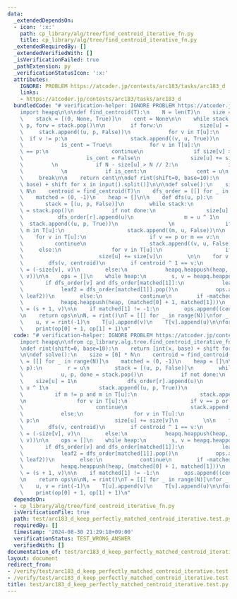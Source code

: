 ```yaml
---
data:
  _extendedDependsOn:
  - icon: ':x:'
    path: cp_library/alg/tree/find_centroid_iterative_fn.py
    title: cp_library/alg/tree/find_centroid_iterative_fn.py
  _extendedRequiredBy: []
  _extendedVerifiedWith: []
  _isVerificationFailed: true
  _pathExtension: py
  _verificationStatusIcon: ':x:'
  attributes:
    IGNORE: PROBLEM https://atcoder.jp/contests/arc183/tasks/arc183_d
    links:
    - https://atcoder.jp/contests/arc183/tasks/arc183_d
  bundledCode: "# verification-helper: IGNORE PROBLEM https://atcoder.jp/contests/arc183/tasks/arc183_d\n\
    import heapq\n\n\ndef find_centroid(T):\n    N = len(T)\n    size = [0] * N\n\
    \    stack = [(0, None, True)]\n    cent = None\n\n    while stack:\n        u,\
    \ p, forw = stack.pop()\n\n        if forw:\n            size[u] = 1\n       \
    \     stack.append((u, p, False))\n            for v in T[u]:\n              \
    \  if v != p:\n                    stack.append((v, u, True))\n        else:\n\
    \            is_cent = True\n            for v in T[u]:\n                if v\
    \ == p:\n                    continue\n                if size[v] > N // 2:\n\
    \                    is_cent = False\n                size[u] += size[v]\n   \
    \         \n            if N - size[u] > N // 2:\n                is_cent = False\n\
    \            \n            if is_cent:\n                cent = u\n           \
    \     break\n\n    return cent\n\ndef rint(shift=0, base=10):\n    return [int(x,\
    \ base) + shift for x in input().split()]\n\n\ndef solve():\n    size = [0] *\
    \ N\n    centroid = find_centroid(T)\n    dfs_order = [[] for _ in range(N)]\n\
    \    matched = (0, -1)\n    heap = []\n\n    def dfs(u, p):\n        r = u\n \
    \       stack = [(u, p, False)]\n        while stack:\n            u, p, done\
    \ = stack.pop()\n            if not done:\n                size[u] = 1\n     \
    \           dfs_order[r].append(u)\n                m = u ^ 1\n              \
    \  stack.append((u, p, True))\n                \n                if m != p and\
    \ m in T[u]:\n                    stack.append((m, u, False))\n\n            \
    \    for v in T[u]:\n                    if v == p or m == v:\n              \
    \          continue\n                    stack.append((v, u, False))\n       \
    \     else:\n                for v in T[u]:\n                    if v != p:\n\
    \                        size[u] += size[v]\n        \n\n    for v in T[centroid]:\n\
    \        dfs(v, centroid)\n        if centroid ^ 1 == v:\n            matched\
    \ = (-size[v], v)\n        else:\n            heapq.heappush(heap, (-size[v],\
    \ v))\n\n    ops = []\n    while heap:\n        s, v = heapq.heappop(heap)\n \
    \       if dfs_order[v] and dfs_order[matched[1]]:\n            leaf1 = dfs_order[v].pop()\n\
    \            leaf2 = dfs_order[matched[1]].pop()\n            ops.append((leaf1,\
    \ leaf2))\n        else:\n            continue\n        if -matched[0] > 1:\n\
    \            heapq.heappush(heap, (matched[0] + 1, matched[1]))\n        matched\
    \ = (s + 1, v)\n\n    if matched[1] != -1:\n        ops.append((centroid, matched[1]))\n\
    \n    return ops\n\nN, = rint()\nT = [[] for _ in range(N)]\nfor _ in range(N-1):\n\
    \    u, v = rint(-1)\n    T[u].append(v)\n    T[v].append(u)\n\nfor op in solve():\n\
    \    print(op[0] + 1, op[1] + 1)\n"
  code: "# verification-helper: IGNORE PROBLEM https://atcoder.jp/contests/arc183/tasks/arc183_d\n\
    import heapq\n\nfrom cp_library.alg.tree.find_centroid_iterative_fn import find_centroid\n\
    \ndef rint(shift=0, base=10):\n    return [int(x, base) + shift for x in input().split()]\n\
    \n\ndef solve():\n    size = [0] * N\n    centroid = find_centroid(T)\n    dfs_order\
    \ = [[] for _ in range(N)]\n    matched = (0, -1)\n    heap = []\n\n    def dfs(u,\
    \ p):\n        r = u\n        stack = [(u, p, False)]\n        while stack:\n\
    \            u, p, done = stack.pop()\n            if not done:\n            \
    \    size[u] = 1\n                dfs_order[r].append(u)\n                m =\
    \ u ^ 1\n                stack.append((u, p, True))\n                \n      \
    \          if m != p and m in T[u]:\n                    stack.append((m, u, False))\n\
    \n                for v in T[u]:\n                    if v == p or m == v:\n \
    \                       continue\n                    stack.append((v, u, False))\n\
    \            else:\n                for v in T[u]:\n                    if v !=\
    \ p:\n                        size[u] += size[v]\n        \n\n    for v in T[centroid]:\n\
    \        dfs(v, centroid)\n        if centroid ^ 1 == v:\n            matched\
    \ = (-size[v], v)\n        else:\n            heapq.heappush(heap, (-size[v],\
    \ v))\n\n    ops = []\n    while heap:\n        s, v = heapq.heappop(heap)\n \
    \       if dfs_order[v] and dfs_order[matched[1]]:\n            leaf1 = dfs_order[v].pop()\n\
    \            leaf2 = dfs_order[matched[1]].pop()\n            ops.append((leaf1,\
    \ leaf2))\n        else:\n            continue\n        if -matched[0] > 1:\n\
    \            heapq.heappush(heap, (matched[0] + 1, matched[1]))\n        matched\
    \ = (s + 1, v)\n\n    if matched[1] != -1:\n        ops.append((centroid, matched[1]))\n\
    \n    return ops\n\nN, = rint()\nT = [[] for _ in range(N)]\nfor _ in range(N-1):\n\
    \    u, v = rint(-1)\n    T[u].append(v)\n    T[v].append(u)\n\nfor op in solve():\n\
    \    print(op[0] + 1, op[1] + 1)\n"
  dependsOn:
  - cp_library/alg/tree/find_centroid_iterative_fn.py
  isVerificationFile: true
  path: test/arc183_d_keep_perfectly_matched_centroid_iterative.test.py
  requiredBy: []
  timestamp: '2024-08-30 21:29:18+09:00'
  verificationStatus: TEST_WRONG_ANSWER
  verifiedWith: []
documentation_of: test/arc183_d_keep_perfectly_matched_centroid_iterative.test.py
layout: document
redirect_from:
- /verify/test/arc183_d_keep_perfectly_matched_centroid_iterative.test.py
- /verify/test/arc183_d_keep_perfectly_matched_centroid_iterative.test.py.html
title: test/arc183_d_keep_perfectly_matched_centroid_iterative.test.py
---
```

